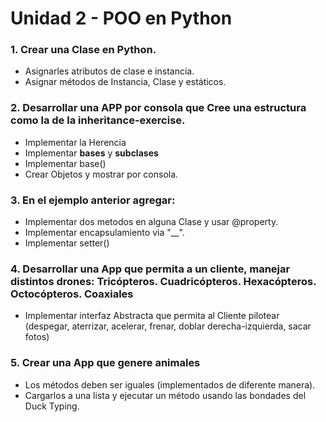 #  Unidad 2 - POO en Python

### 1. Crear una Clase en Python.
  - Asignarles atributos de clase e instancia.
  - Asignar métodos de Instancia, Clase y estáticos.

### 2. Desarrollar una APP por consola que Cree una estructura como la de la  inheritance-exercise.
  -  Implementar la Herencia
  -  Implementar __bases__ y __subclases__
  -  Implementar base()
  -  Crear Objetos y mostrar por consola.    

### 3.  En el ejemplo anterior agregar:
  -  Implementar dos metodos en alguna Clase y usar @property.
  -  Implementar encapsulamiento via "__".
  -  Implementar setter()

### 4.  Desarrollar una App que permita a un cliente, manejar distintos drones: Tricópteros. Cuadricópteros. Hexacópteros. Octocópteros. Coaxiales
  - Implementar interfaz Abstracta que permita al Cliente pilotear (despegar, aterrizar, acelerar, frenar, doblar derecha-izquierda, sacar fotos)
### 5.  Crear una App que genere animales
  - Los métodos deben ser iguales (implementados de diferente manera).
  - Cargarlos a una lista y ejecutar un método usando las bondades del Duck Typing.
